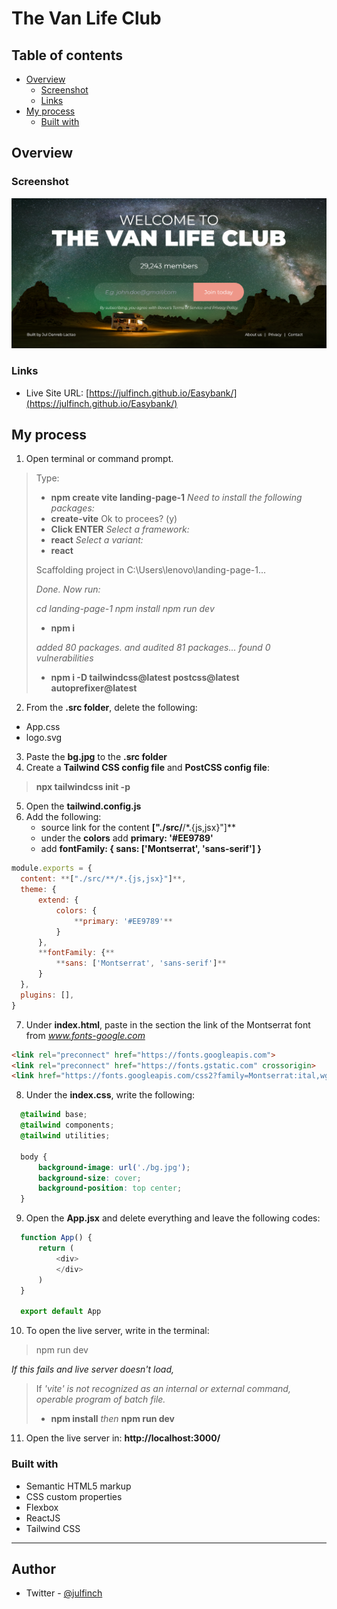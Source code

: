 # The Van Life Club
 

## Table of contents

- [Overview](#overview)
  - [Screenshot](#screenshot)
  - [Links](#links)
- [My process](#my-process)
  - [Built with](#built-with)

## Overview

### Screenshot

![](./screenshot.png)

### Links

- Live Site URL: [https://julfinch.github.io/Easybank/](https://julfinch.github.io/Easybank/)

## My process

1. Open terminal or command prompt.
> Type:
> - **npm create vite landing-page-1**
> *Need to install the following packages:*
> - **create-vite**
> Ok to procees? (y)
> - **Click ENTER**
> *Select a framework:*
> - **react** 
> *Select a variant:*
> - **react** 
>
> Scaffolding project in C:\Users\lenovo\landing-page-1...
>
> *Done. Now run:*
>
> *cd landing-page-1*
> *npm install*
> *npm run dev*
>
> - **npm i**
>
> *added 80 packages. and audited 81 packages...*
> *found 0 vulnerabilities*
>
> - **npm i -D tailwindcss@latest postcss@latest autoprefixer@latest**

2. From the **.src folder**, delete the following:
 - App.css
 - logo.svg

3. Paste the **bg.jpg** to the **.src folder**
4. Create a **Tailwind CSS config file** and **PostCSS config file**:
> **npx tailwindcss init -p**
5. Open the **tailwind.config.js**
6. Add the following:
    - source link for the content **["./src/**/*.{js,jsx}"]**
    - under the **colors** add **primary: '#EE9789'**
    - add **fontFamily: { sans: ['Montserrat', 'sans-serif'] }**

```js
module.exports = {
  content: **["./src/**/*.{js,jsx}"]**,
  theme: {
      extend: {
          colors: {
              **primary: '#EE9789'**
          }
      },
      **fontFamily: {**
          **sans: ['Montserrat', 'sans-serif']**
      }
  },
  plugins: [],
}
```

7. Under **index.html**, paste in the **<head>** section the link of the Montserrat font from *www.fonts-google.com*
```html
<link rel="preconnect" href="https://fonts.googleapis.com">
<link rel="preconnect" href="https://fonts.gstatic.com" crossorigin>
<link href="https://fonts.googleapis.com/css2?family=Montserrat:ital,wght@0,400;0,700;0,900;1,400&display=swap" rel="stylesheet">
```
 
8. Under the **index.css**, write the following:
```css
  @tailwind base;
  @tailwind components;
  @tailwind utilities;
  
  body {
      background-image: url('./bg.jpg');
      background-size: cover;
      background-position: top center;
  }
```
 
9. Open the **App.jsx** and delete everything and leave the following codes:
```js
  function App() {
      return (
          <div>
          </div>
      )
  }

  export default App
```

10. To open the live server, write in the terminal: 
> npm run dev

*If this fails and live server doesn't load,*
> 
> If *'vite' is not recognized as an internal or external command, operable program of batch file.*
> - **npm install**
> *then*
> **npm run dev**

11. Open the live server in: **http://localhost:3000/**

### Built with

- Semantic HTML5 markup
- CSS custom properties
- Flexbox
- ReactJS
- Tailwind CSS

---
 
## Author

- Twitter - [@julfinch](https://www.twitter.com/julfinch)
